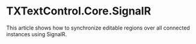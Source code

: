 # TXTextControl.Core.SignalR
This article shows how to synchronize editable regions over all connected instances using SignalR.
